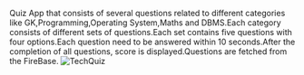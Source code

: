 Quiz App that consists of several questions related to different categories like GK,Programming,Operating System,Maths and DBMS.Each category consists of different sets 
of questions.Each set contains five questions with four options.Each question need to be answered within 10 seconds.After the completion of all questions, score is 
displayed.Questions are fetched from the FireBase.
![TechQuiz](https://user-images.githubusercontent.com/81707749/180984292-29ecb725-ab34-4be6-879c-56135a255649.jpeg)
